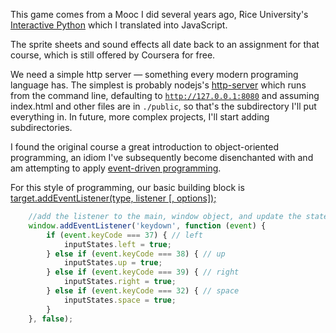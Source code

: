 

This game comes from a Mooc I did several years ago, Rice University's 
<a href="https://www.coursera.org/learn/interactive-python-1">Interactive Python</a> which I translated into
JavaScript.

The sprite sheets and sound effects all date back to an assignment for that course, which is still offered by Coursera for free.

We need a simple http server &mdash; something every modern programing language has. The simplest is probably nodejs's 
<a href="https://www.npmjs.com/package/http-server">http-server</a> which runs from the command line, defaulting to
<code>http://127.0.0.1:8080</code> and assuming index.html and other files are in <code>./public</code>, so that's the
subdirectory I'll put everything in. In future, more complex projects, I'll start adding subdirectories.

I found the original course a great introduction to object-oriented programming, an idiom I've subsequently become
disenchanted with and am attempting to apply <a href="https://en.wikipedia.org/wiki/Event-driven_programming">
event-driven programming</a>.

For this style of programming, our basic building block is 
<a href="https://developer.mozilla.org/en-US/docs/Web/API/EventTarget/addEventListener">
target.addEventListener(type, listener [, options]);</a>

```javascript
    //add the listener to the main, window object, and update the states
    window.addEventListener('keydown', function (event) {
        if (event.keyCode === 37) { // left
            inputStates.left = true;
        } else if (event.keyCode === 38) { // up
            inputStates.up = true;
        } else if (event.keyCode === 39) { // right
            inputStates.right = true;
        } else if (event.keyCode === 32) { // space
            inputStates.space = true;
        }
    }, false);
```

